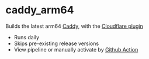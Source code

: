 # caddy_arm64

Builds the latest arm64 [Caddy](https://caddyserver.com/), with the [Cloudflare plugin](https://caddyserver.com/docs/modules/dns.providers.cloudflare)

- Runs daily
- Skips pre-existing release versions
- View pipeline or manually activate by [Github Action](https://github.com/bryanwtan/caddy_arm64/actions/workflows/caddy.yml)
